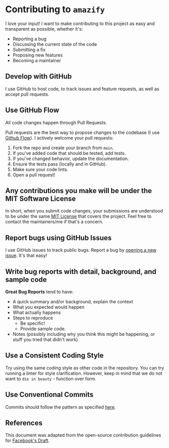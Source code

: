 # Contributing to `amazify`

I love your input! I want to make contributing to this project as easy and
transparent as possible, whether it's:

- Reporting a bug
- Discussing the current state of the code
- Submitting a fix
- Proposing new features
- Becoming a maintainer

## Develop with GitHub

I use GitHub to host code, to track issues and feature requests, as well as
accept pull requests.

## Use GitHub Flow

All code changes happen through Pull Requests.

Pull requests are the best way to propose changes to the codebase
(I use [Github Flow](https://docs.github.com/en/get-started/quickstart/github-flow)).
I actively welcome your pull requests:

1. Fork the repo and create your branch from `main`.
2. If you've added code that should be tested, add tests.
3. If you've changed behavior, update the documentation.
4. Ensure the tests pass (locally and in GitHub).
5. Make sure your code lints.
6. Open a pull request!

## Any contributions you make will be under the MIT Software License

In short, when you submit code changes, your submissions are understood
to be under the same [MIT License](http://choosealicense.com/licenses/mit/)
that covers the project. Feel free to contact the maintainers/me if that's a
concern.

## Report bugs using GitHub Issues

I use GitHub issues to track public bugs. Report a bug by
[opening a new issue](https://github.com/very-doge-wow/amazify/issues/new/choose).
It's that easy!

## Write bug reports with detail, background, and sample code

**Great Bug Reports** tend to have:

- A quick summary and/or background, explain the context
- What you expected would happen
- What actually happens
- Steps to reproduce
  - Be specific!
  - Provide sample code.
- Notes (possibly including why you think this might be happening, or stuff
  you tried that didn't work)

## Use a Consistent Coding Style

Try using the same coding style as other code in the repository. You can try
running a linter for style clarification. However, keep in mind that we
do not want to `die in beauty` - function over form.

## Use Conventional Commits

Commits should follow the pattern as specified
[here](https://www.conventionalcommits.org/en/v1.0.0/).

## References

This document was adapted from the open-source contribution guidelines for
[Facebook's Draft](https://github.com/facebook/draft-js/blob/main/CONTRIBUTING.md).
